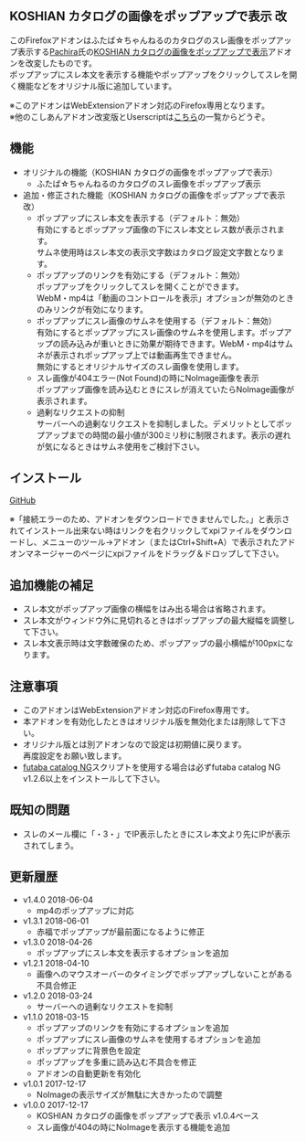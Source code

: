 ##  KOSHIAN カタログの画像をポップアップで表示 改
このFirefoxアドオンはふたば☆ちゃんねるのカタログのスレ画像をポップアップ表示する[Pachira](https://addons.mozilla.org/ja/firefox/user/anonymous-a0bba9187b568f98732d22d51c5955a6/)氏の[KOSHIAN カタログの画像をポップアップで表示](https://addons.mozilla.org/ja/firefox/addon/koshian-image-popuper/)アドオンを改変したものです。  
ポップアップにスレ本文を表示する機能やポップアップをクリックしてスレを開く機能などをオリジナル版に追加しています。  

※このアドオンはWebExtensionアドオン対応のFirefox専用となります。  
※他のこしあんアドオン改変版とUserscriptは[こちら](https://github.com/akoya-tomo/futaba_auto_reloader_K/wiki/)の一覧からどうぞ。  

## 機能
* オリジナルの機能（KOSHIAN カタログの画像をポップアップで表示）
  - ふたば☆ちゃんねるのカタログのスレ画像をポップアップ表示
* 追加・修正された機能（KOSHIAN カタログの画像をポップアップで表示 改）
  - ポップアップにスレ本文を表示する（デフォルト：無効）  
  有効にするとポップアップ画像の下にスレ本文とレス数が表示されます。  
  サムネ使用時はスレ本文の表示文字数はカタログ設定文字数となります。
  - ポップアップのリンクを有効にする（デフォルト：無効）  
  ポップアップをクリックしてスレを開くことができます。  
  WebM・mp4は「動画のコントロールを表示」オプションが無効のときのみリンクが有効になります。  
  - ポップアップにスレ画像のサムネを使用する（デフォルト：無効）  
  有効にするとポップアップにスレ画像のサムネを使用します。ポップアップの読み込みが重いときに効果が期待できます。WebM・mp4はサムネが表示されポップアップ上では動画再生できません。  
  無効にするとオリジナルサイズのスレ画像を使用します。  
  - スレ画像が404エラー\(Not Found\)の時にNoImage画像を表示  
  ポップアップ画像を読み込むときにスレが消えていたらNoImage画像が表示されます。  
  - 過剰なリクエストの抑制  
    サーバーへの過剰なリクエストを抑制しました。デメリットとしてポップアップまでの時間の最小値が300ミリ秒に制限されます。表示の遅れが気になるときはサムネ使用をご検討下さい。  

## インストール
[GitHub](https://github.com/akoya-tomo/koshian_image_popuper_kai/releases/download/v1.4.0/koshian_image_popuper_kai-1.4.0-an.fx.xpi)  

※「接続エラーのため、アドオンをダウンロードできませんでした。」と表示されてインストール出来ない時はリンクを右クリックしてxpiファイルをダウンロードし、メニューのツール→アドオン（またはCtrl+Shift+A）で表示されたアドオンマネージャーのページにxpiファイルをドラッグ＆ドロップして下さい。  

## 追加機能の補足
* スレ本文がポップアップ画像の横幅をはみ出る場合は省略されます。  
* スレ本文がウィンドウ外に見切れるときはポップアップの最大縦幅を調整して下さい。  
* スレ本文表示時は文字数確保のため、ポップアップの最小横幅が100pxになります。

## 注意事項
* このアドオンはWebExtensionアドオン対応のFirefox専用です。  
* 本アドオンを有効化したときはオリジナル版を無効化または削除して下さい。  
* オリジナル版とは別アドオンなので設定は初期値に戻ります。  
  再度設定をお願い致します。  
* [futaba catalog NG](https://greasyfork.org/ja/scripts/37565-futaba-catalog-ng/)スクリプトを使用する場合は必ずfutaba catalog NG v1.2.6以上をインストールして下さい。

## 既知の問題
* スレのメール欄に「・3・」でIP表示したときにスレ本文より先にIPが表示されてしまう。  

## 更新履歴
* v1.4.0 2018-06-04
  - mp4のポップアップに対応
* v1.3.1 2018-06-01
  - 赤福でポップアップが最前面になるように修正
* v1.3.0 2018-04-26
  - ポップアップにスレ本文を表示するオプションを追加
* v1.2.1 2018-04-10
  - 画像へのマウスオーバーのタイミングでポップアップしないことがある不具合修正
* v1.2.0 2018-03-24
  - サーバーへの過剰なリクエストを抑制
* v1.1.0 2018-03-15
  - ポップアップのリンクを有効にするオプションを追加
  - ポップアップにスレ画像のサムネを使用するオプションを追加
  - ポップアップに背景色を設定
  - ポップアップを多重に読み込む不具合を修正
  - アドオンの自動更新を有効化
* v1.0.1 2017-12-17
  - NoImageの表示サイズが無駄に大きかったので調整
* v1.0.0 2017-12-17
  - KOSHIAN カタログの画像をポップアップで表示 v1.0.4ベース
  - スレ画像が404の時にNoImageを表示する機能を追加
